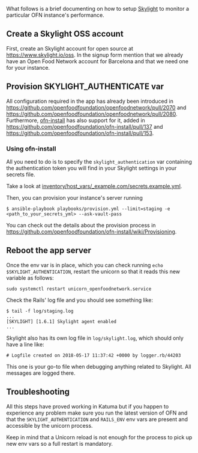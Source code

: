 What follows is a brief documenting on how to setup [Skylight](skylight.io) to monitor a particular OFN instance's performance.

## Create a Skylight OSS account

First, create an Skylight account for open source at
https://www.skylight.io/oss. In the signup form mention that we already have an
Open Food Network account for Barcelona and that we need one for your instance.

## Provision SKYLIGHT_AUTHENTICATE var

All configuration required in the app has already been introduced in https://github.com/openfoodfoundation/openfoodnetwork/pull/2070 and https://github.com/openfoodfoundation/openfoodnetwork/pull/2080. Furthermore, [ofn-install](https://github.com/openfoodfoundation/ofn-install) has also support for it, added in https://github.com/openfoodfoundation/ofn-install/pull/137 and https://github.com/openfoodfoundation/ofn-install/pull/153.

### Using ofn-install
All you need to do is to specify the `skylight_authentication` var containing the authentication token you will find in your Skylight settings in your secrets file.

Take a look at [inventory/host_vars/_example.com/secrets.example.yml](https://github.com/openfoodfoundation/ofn-install/blob/f5213473a628769141184716481e59c93914698d/inventory/host_vars/_example.com/secrets.example.yml#L25).

Then, you can provision your instance's server running

```
$ ansible-playbook playbooks/provision.yml --limit=staging -e <path_to_your_secrets_yml> --ask-vault-pass
```

You can check out the details about the provision process in
https://github.com/openfoodfoundation/ofn-install/wiki/Provisioning.

## Reboot the app server

Once the env var is in place, which you can check running `echo $SKYLIGHT_AUTHENTICATION`, restart the unicorn so that it reads this new variable as follows:

```
sudo systemctl restart unicorn_openfoodnetwork.service
```

Check the Rails' log file and you should see something like:

```
$ tail -f log/staging.log
...
[SKYLIGHT] [1.6.1] Skylight agent enabled
...
```

Skylight also has its own log file in `log/skylight.log`, which should only have
a line like:

```
# Logfile created on 2018-05-17 11:37:42 +0000 by logger.rb/44203
```

This one is your go-to file when debugging anything related to Skylight. All
messages are logged there.

## Troubleshooting

All this steps have proved working in Katuma but if you happen to experience any
problem make sure you run the latest version of OFN and that the
`SKYLIGHT_AUTHENTICATION` and `RAILS_ENV` env vars are present and accessible by
the unicorn process.

Keep in mind that a Unicorn reload is not enough for the process to pick up new
env vars so a full restart is mandatory.
